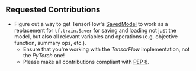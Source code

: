 ## Requested Contributions
* Figure out a way to get TensorFlow's [SavedModel](https://www.tensorflow.org/programmers_guide/saved_model#save_and_restore_models)
to work as a replacement for `tf.train.Saver` for saving and loading not just the model, but also
all relevant variables and operations (e.g. objective function, summary ops, etc.).
    * Ensure that you're working with the *TensorFlow* implementation, not the *PyTorch* one!
    * Please make all contributions compliant with [PEP 8](https://pep8.org/).
